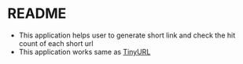 # README

* This application helps user to generate short link and check the hit count of each short url
* This application works same as [TinyURL](https://www.tinyurl.com)

